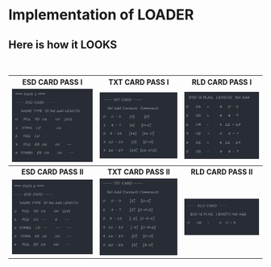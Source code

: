 # Implementation of LOADER

## Here is how it LOOKS
<table>
  <tr>
    <th>ESD CARD PASS I</th>
    <th>TXT CARD PASS I</th>
    <th>RLD CARD PASS I</th>
  </tr>
  <tr>
    <td><img src="Images/ESD-CARD-PASS-I.png" /></td>
    <td><img src="Images/TXT-CARD-PASS-I.png" /></td>
    <td><img src="Images/RLD-CARD-PASS-I.png" /></td>
  </tr>
  <br>
  <tr>
    <th>ESD CARD PASS II</th>
    <th>TXT CARD PASS II</th>
    <th>RLD CARD PASS II</th>
  </tr>
  <tr>
    <td><img src="Images/ESD-CARD-PASS-II.png" /></td>
    <td><img src="Images/TXT-CARD-PASS-II.png" /></td>
    <td><img src="Images/RLD-CARD-PASS-II.png" /></td>
  </tr>
</table>
